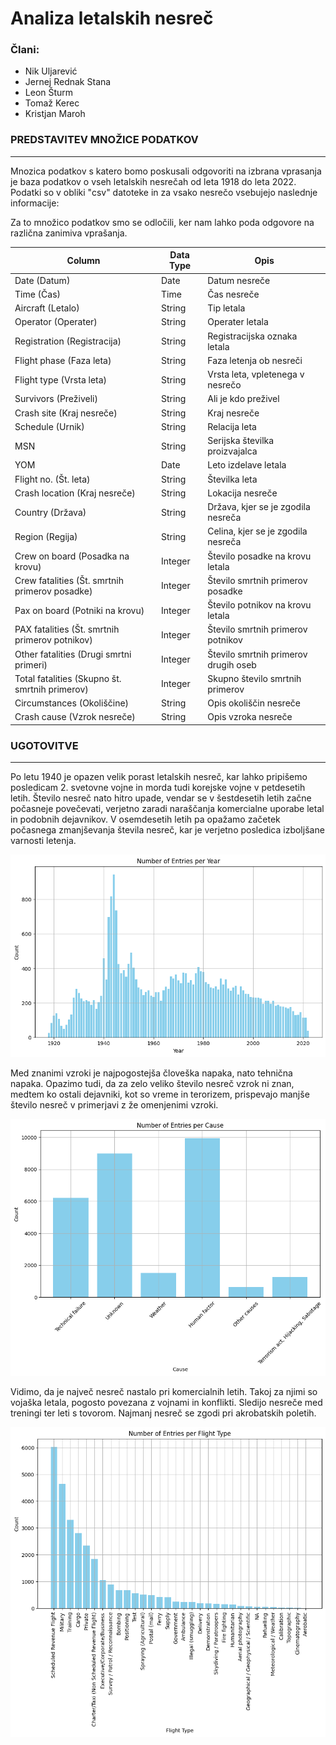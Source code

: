 # Analiza letalskih nesreč
### Člani:
- Nik Uljarević
- Jernej Rednak Stana
- Leon Šturm
- Tomaž Kerec
- Kristjan Maroh

### PREDSTAVITEV MNOŽICE PODATKOV 
-----
Mnozica podatkov s katero bomo poskusali odgovoriti na izbrana vprasanja je baza podatkov o vseh letalskih nesrečah od leta 1918 do leta 2022. Podatki so v obliki "csv" datoteke in za vsako nesrečo vsebujejo naslednje informacije:

Za to množico podatkov smo se odločili, ker nam lahko poda odgovore na različna zanimiva vprašanja.

| Column                 | Data Type | Opis                                 |
|------------------------|-----------|--------------------------------------|
| Date (Datum)           | Date      | Datum nesreče                        |
| Time (Čas)             | Time    | Čas nesreče                          |
| Aircraft (Letalo)      | String    | Tip letala    |
| Operator (Operater)    | String    | Operater letala                      |
| Registration (Registracija) | String | Registracijska oznaka letala     |
| Flight phase (Faza leta) | String  | Faza letenja ob nesreči              |
| Flight type (Vrsta leta) | String  | Vrsta leta, vpletenega v nesrečo     |
| Survivors (Preživeli)  | String    | Ali je kdo preživel          |
| Crash site (Kraj nesreče) | String | Kraj nesreče                         |
| Schedule (Urnik)       | String    | Relacija leta                         |
| MSN                     | String    | Serijska številka proizvajalca     |
| YOM                     | Date   | Leto izdelave letala                 |
| Flight no. (Št. leta)  | String    | Številka leta                        |
| Crash location (Kraj nesreče) | String | Lokacija nesreče        |
| Country (Država)       | String    | Država, kjer se je zgodila nesreča  |
| Region (Regija)        | String    | Celina, kjer se je zgodila nesreča  |
| Crew on board (Posadka na krovu) | Integer | Število posadke na krovu letala |
| Crew fatalities (Št. smrtnih primerov posadke) | Integer | Število smrtnih primerov posadke |
| Pax on board (Potniki na krovu) | Integer | Število potnikov na krovu letala    |
| PAX fatalities (Št. smrtnih primerov potnikov) | Integer | Število smrtnih primerov potnikov |
| Other fatalities (Drugi smrtni primeri) | Integer | Število smrtnih primerov drugih oseb|
| Total fatalities (Skupno št. smrtnih primerov) | Integer | Skupno število smrtnih primerov   |
| Circumstances (Okoliščine) | String | Opis okoliščin nesreče               |
| Crash cause (Vzrok nesreče) | String | Opis vzroka nesreče                  |

### UGOTOVITVE 
----- 
Po letu 1940 je opazen velik porast letalskih nesreč, kar lahko pripišemo posledicam 2. svetovne vojne in morda tudi korejske vojne v petdesetih letih. Število nesreč nato hitro upade, vendar se v šestdesetih letih začne počasneje povečevati, verjetno zaradi naraščanja komercialne uporabe letal in podobnih dejavnikov. V osemdesetih letih pa opažamo začetek počasnega zmanjševanja števila nesreč, kar je verjetno posledica izboljšane varnosti letenja.

![alt text](./Grafi/graf1.png?raw=true)

Med znanimi vzroki je najpogostejša človeška napaka, nato tehnična napaka. Opazimo tudi, da za zelo veliko število nesreč vzrok ni znan, medtem ko ostali dejavniki, kot so vreme in terorizem, prispevajo manjše število nesreč v primerjavi z že omenjenimi vzroki.

![alt text](./Grafi/graf2.png?raw=true)

Vidimo, da je največ nesreč nastalo pri komercialnih letih. Takoj za njimi so vojaška letala, pogosto povezana z vojnami in konflikti. Sledijo nesreče med treningi ter leti s tovorom. Najmanj nesreč se zgodi pri akrobatskih poletih.

![alt text](./Grafi/graf3.png?raw=true)
